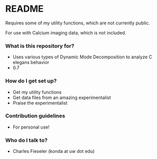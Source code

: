 # README #

Requires some of my utility functions, which are not currently public.

For use with Calcium imaging data, which is not included.

### What is this repository for? ###

* Uses various types of Dynamic Mode Decomposition to analyze C elegans behavior
* 0.7

### How do I get set up? ###

* Get my utility functions
* Get data files from an amazing experimentalist
* Praise the experimentalist

### Contribution guidelines ###

* For personal use!

### Who do I talk to? ###

* Charles Fieseler (konda at uw dot edu)
